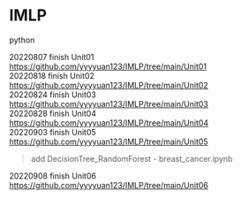 # IMLP
python

20220807 finish Unit01 https://github.com/yyyyuan123/IMLP/tree/main/Unit01  
20220818 finish Unit02 https://github.com/yyyyuan123/IMLP/tree/main/Unit02  
20220824 finish Unit03 https://github.com/yyyyuan123/IMLP/tree/main/Unit03  
20220828 finish Unit04 https://github.com/yyyyuan123/IMLP/tree/main/Unit04  
20220903 finish Unit05 https://github.com/yyyyuan123/IMLP/tree/main/Unit05
 > add DecisionTree_RandomForest - breast_cancer.ipynb
 
20220908 finish Unit06 https://github.com/yyyyuan123/IMLP/tree/main/Unit06
